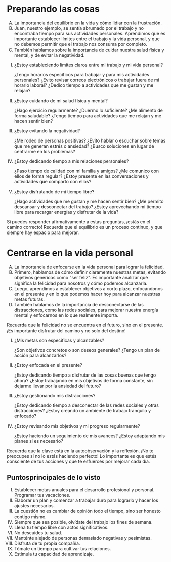 <h1>Preparando las cosas </h1>

<ol type='A'>

<li>La importancia del equilibrio en la vida y cómo lidiar con la frustración.</li>
<li>Juan, nuestro ejemplo, se sentía abrumado por el trabajo y no encontraba tiempo para sus actividades personales. Aprendimos que es importante establecer límites entre el trabajo y la vida personal, y que no debemos permitir que el trabajo nos consuma por completo.</li>
<li>También hablamos sobre la importancia de cuidar nuestra salud física y mental, y de evitar la negatividad.</li>
</ol>


<ol type='I'>

<li>¿Estoy estableciendo límites claros entre mi trabajo y mi vida personal?

¿Tengo horarios específicos para trabajar y para mis actividades personales?
¿Evito revisar correos electrónicos o trabajar fuera de mi horario laboral?
¿Dedico tiempo a actividades que me gustan y me relajan?</li>
<li>¿Estoy cuidando de mi salud física y mental?

¿Hago ejercicio regularmente?
¿Duermo lo suficiente?
¿Me alimento de forma saludable?
¿Tengo tiempo para actividades que me relajan y me hacen sentir bien?</li>
<li>¿Estoy evitando la negatividad?

¿Me rodeo de personas positivas?
¿Evito hablar o escuchar sobre temas que me generan estrés o ansiedad?
¿Busco soluciones en lugar de centrarme en los problemas?</li>
<li>¿Estoy dedicando tiempo a mis relaciones personales?

¿Paso tiempo de calidad con mi familia y amigos?
¿Me comunico con ellos de forma regular?
¿Estoy presente en las conversaciones y actividades que comparto con ellos?</li>
<li>¿Estoy disfrutando de mi tiempo libre?

¿Hago actividades que me gustan y me hacen sentir bien?
¿Me permito descansar y desconectar del trabajo?
¿Estoy aprovechando mi tiempo libre para recargar energías y disfrutar de la vida?</li>
</ol>
<p>Si puedes responder afirmativamente a estas preguntas, ¡estás en el camino correcto! Recuerda que el equilibrio es un proceso continuo, y que siempre hay espacio para mejorar.</p>

<h1>Centrarse en la vida personal</h1>

<ol type='A'>
<li>La importancia de enfocarse en la vida personal para lograr la felicidad.</li>
<li>Primero, hablamos de cómo definir claramente nuestras metas, evitando objetivos genéricos como "ser feliz". Es importante analizar qué significa la felicidad para nosotros y cómo podemos alcanzarla.
</li>
<li>Luego, aprendimos a establecer objetivos a corto plazo, enfocándonos en el presente y en lo que podemos hacer hoy para alcanzar nuestras metas futuras.</li>
<li>También hablamos de la importancia de desconectarse de las distracciones, como las redes sociales, para mejorar nuestra energía mental y enfocarnos en lo que realmente importa.</li>
</ol>
<p>Recuerda que la felicidad no se encuentra en el futuro, sino en el presente. ¡Es importante disfrutar del camino y no solo del destino!</p>

<ol type='I'>

<li>¿Mis metas son específicas y alcanzables?

¿Son objetivos concretos o son deseos generales?
¿Tengo un plan de acción para alcanzarlos?</li>
<li>¿Estoy enfocada en el presente?

¿Estoy dedicando tiempo a disfrutar de las cosas buenas que tengo ahora?
¿Estoy trabajando en mis objetivos de forma constante, sin dejarme llevar por la ansiedad del futuro?</li>
<li>¿Estoy gestionando mis distracciones?

¿Estoy dedicando tiempo a desconectar de las redes sociales y otras distracciones?
¿Estoy creando un ambiente de trabajo tranquilo y enfocado?</li>
<li>¿Estoy revisando mis objetivos y mi progreso regularmente?

¿Estoy haciendo un seguimiento de mis avances?
¿Estoy adaptando mis planes si es necesario?</li>
</ol>
<p>Recuerda que la clave está en la autoobservación y la reflexión. ¡No te preocupes si no lo estás haciendo perfecto! Lo importante es que estés consciente de tus acciones y que te esfuerces por mejorar cada día.</p>

<h2>Puntosprincipales de lo visto</h2>

<ol type='I'>

<li>Establecer metas anuales para el desarrollo profesional y personal.
Programar tus vacaciones.</li>
<li>Elaborar un plan y comenzar a trabajar duro para lograrlo y hacer los ajustes necesarios.</li>
<li>La cuestión no es cambiar de opinión todo el tiempo, sino ser honesto contigo mismo.
</li>
<li>Siempre que sea posible, olvídate del trabajo los fines de semana.</li>
<li>Llena tu tiempo libre con actos significativos.</li>
<li>No descuides tu salud.</li>
<li>Manténte alejado de personas demasiado negativas y pesimistas.</li>
<li>Disfruta de tu propia compañía.</li>
<li>Tómate un tiempo para cultivar tus relaciones.</li>
<li>Estimula tu capacidad de aprendizaje.</li>
</ol>
